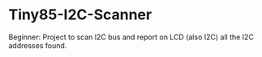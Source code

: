# Tiny85-I2C-Scanner
Beginner: Project to scan I2C bus and report on LCD (also I2C) all the I2C addresses found.
